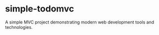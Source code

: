 simple-todomvc
==============

A simple MVC project demonstrating modern web development tools and technologies.
